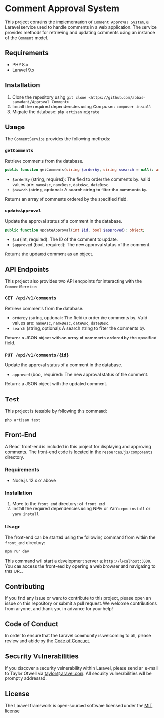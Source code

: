
# Comment Approval System

This project contains the implementation of `Comment Approval System`, a Laravel service used to handle comments in a web application. The service provides methods for retrieving and updating comments using an instance of the `Comment` model.

## Requirements

- PHP 8.x
- Laravel 9.x

## Installation

1. Clone the repository using `git clone <https://github.com/abbas-samadani/Approval_Comment>`
2. Install the required dependencies using Composer: `composer install`
3. Migrate the database: `php artisan migrate`

## Usage

The `CommentService` provides the following methods:

### `getComments`

Retrieve comments from the database.

```php
public function getComments(string $orderBy, string $search = null): array;
```

- `$orderBy` (string, required): The field to order the comments by. Valid values are: `nameAsc`, `nameDesc`, `dateAsc`, `dateDesc`.
- `$search` (string, optional): A search string to filter the comments by.

Returns an array of comments ordered by the specified field.

### `updateApproval`

Update the approval status of a comment in the database.

```php
public function updateApproval(int $id, bool $approved): object;
```

- `$id` (int, required): The ID of the comment to update.
- `$approved` (bool, required): The new approval status of the comment.

Returns the updated comment as an object.

## API Endpoints

This project also provides two API endpoints for interacting with the `CommentService`:

### `GET /api/v1/comments`

Retrieve comments from the database.

- `orderBy` (string, optional): The field to order the comments by. Valid values are: `nameAsc`, `nameDesc`, `dateAsc`, `dateDesc`.
- `search` (string, optional): A search string to filter the comments by.

Returns a JSON object with an array of comments ordered by the specified field.

### `PUT /api/v1/comments/{id}`

Update the approval status of a comment in the database.

- `approved` (bool, required): The new approval status of the comment.

Returns a JSON object with the updated comment.

## Test

This project is testable by following this command:

`php artisan test`


## Front-End

A React front-end is included in this project for displaying and approving comments. The front-end code is located in the `resources/js/components` directory. 

### Requirements

- Node.js 12.x or above

### Installation

1. Move to the `front_end` directory: `cd front_end`
2. Install the required dependencies using NPM or Yarn: `npm install` or `yarn install`

### Usage

The front-end can be started using the following command from within the `front_end` directory:

```bash
npm run dev
```

This command will start a development server at `http://localhost:3000`. You can access the front-end by opening a web browser and navigating to this URL.

## Contributing

If you find any issue or want to contribute to this project, please open an issue on this repository or submit a pull request. We welcome contributions from anyone, and thank you in advance for your help!


## Code of Conduct

In order to ensure that the Laravel community is welcoming to all, please review and abide by the [Code of Conduct](https://laravel.com/docs/contributions#code-of-conduct).

## Security Vulnerabilities

If you discover a security vulnerability within Laravel, please send an e-mail to Taylor Otwell via [taylor@laravel.com](mailto:taylor@laravel.com). All security vulnerabilities will be promptly addressed.

## License

The Laravel framework is open-sourced software licensed under the [MIT license](https://opensource.org/licenses/MIT).
